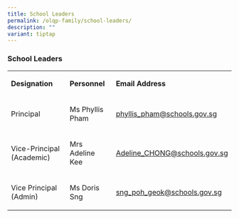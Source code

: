 ```yaml
---
title: School Leaders
permalink: /olqp-family/school-leaders/
description: ""
variant: tiptap
---
```

<h3>School Leaders</h3>
<table style="minWidth: 75px">
<colgroup>
<col>
<col>
<col>
</colgroup>
<tbody>
<tr>
<td rowspan="1" colspan="1">
<p><strong>Designation</strong>
</p>
</td>
<td rowspan="1" colspan="1">
<p><strong>Personnel</strong>
</p>
</td>
<td rowspan="1" colspan="1">
<p><strong>Email Address</strong>
</p>
</td>
</tr>
<tr>
<td rowspan="1" colspan="1">
<p>Principal</p>
</td>
<td rowspan="1" colspan="1">
<p>Ms Phyllis Pham</p>
</td>
<td rowspan="1" colspan="1">
<p><a href="mailto:phyllis_pham@schools.gov.sg" rel="noopener noreferrer nofollow" target="_blank">phyllis_pham@schools.gov.sg</a>
</p>
</td>
</tr>
<tr>
<td rowspan="1" colspan="1">
<p>Vice-Principal (Academic)</p>
</td>
<td rowspan="1" colspan="1">
<p>Mrs Adeline Kee</p>
</td>
<td rowspan="1" colspan="1">
<p><a href="mailto:Adeline_CHONG@schools.gov.sg" rel="noopener noreferrer nofollow" target="_blank">Adeline_CHONG@schools.gov.sg</a>
</p>
</td>
</tr>
<tr>
<td rowspan="1" colspan="1">
<p>Vice Principal (Admin)</p>
</td>
<td rowspan="1" colspan="1">
<p>Ms Doris Sng</p>
</td>
<td rowspan="1" colspan="1">
<p><a href="mailto:sng_poh_geok@schools.gov.sg" rel="noopener noreferrer nofollow" target="_blank">sng_poh_geok@schools.gov.sg</a>
</p>
</td>
</tr>
</tbody>
</table>
<p></p>